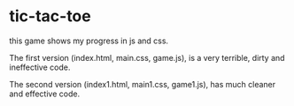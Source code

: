 # tic-tac-toe

this game shows my progress in js and css.

The first version (index.html, main.css, game.js), is a very terrible, dirty and ineffective code.

The second version (index1.html, main1.css, game1.js), has much cleaner and effective code.
